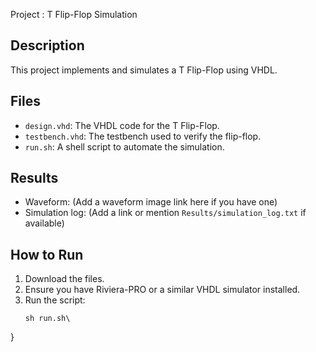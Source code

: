  Project : T Flip-Flop Simulation

## Description
This project implements and simulates a T Flip-Flop using VHDL.

## Files
- `design.vhd`: The VHDL code for the T Flip-Flop.
- `testbench.vhd`: The testbench used to verify the flip-flop.
- `run.sh`: A shell script to automate the simulation.
## Results
- Waveform: (Add a waveform image link here if you have one)
- Simulation log: (Add a link or mention `Results/simulation_log.txt` if available)

## How to Run
1. Download the files.
2. Ensure you have Riviera-PRO or a similar VHDL simulator installed.
3. Run the script:
   ```bash\
   sh run.sh\
}
